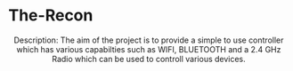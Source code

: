 # The-Recon

<header>
  Description:
  <size>
    The aim of the project is to provide a simple to use controller which has various capabilties such as WIFI, BLUETOOTH and a 2.4 GHz Radio which
    can be used to controll various devices.
  </size>
</header>
